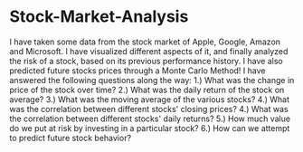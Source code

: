 # Stock-Market-Analysis
I have taken some data from the stock market of Apple, Google, Amazon and Microsoft. I have visualized different aspects of it, and finally analyzed the risk of a stock, based on its previous performance history. I have also predicted future stocks prices through a Monte Carlo Method!
I have answered the following questions along the way:
1.) What was the change in price of the stock over time?
2.) What was the daily return of the stock on average?
3.) What was the moving average of the various stocks?
4.) What was the correlation between different stocks' closing prices?
4.) What was the correlation between different stocks' daily returns?
5.) How much value do we put at risk by investing in a particular stock?
6.) How can we attempt to predict future stock behavior?
